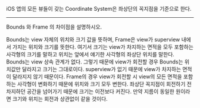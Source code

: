 iOS 앱의 모든 뷰들이 갖는 Coordinate System은 좌상단의 꼭지점을 기준으로 한다.

---

Bounds 와 Frame 의 차이점을 설명하시오.

Bounds는 view 자체의 위치와 크기 값을 뜻하며, Frame은 view가 superview 내에서 가지는 위치와 크기를 뜻한다.
여기서 크기는 view가 차지하는 면적을 모두 포함하는 사각형의 크기를 말하고 위치는 앞에서 얘기한 사각형의 좌상단 위치를 말한다.
Bounds는 view 상속 관계가 없다. 그렇기 때문에 view가 회전할 경우 Bounds는 위치값만 달라지고 크기는 그대로이다. superview가 없기 때문에 view가 차지하는 면적이 달라지지 않기 때문이다.
Frame의 경우 view가 회전할 시 view의 모든 면적을 포함하는 사각형이 변화하기 때문에 위치와 크기 모두 변한다. 좌상단 꼭지점이 회전하기 전 차지하던 공간을 넘어가기 때문에 크기는 이전보다 커진다. 만약 지름이 동일한 원이라면 크기와 위치는 회전과 상관없이 같을 것이다.
